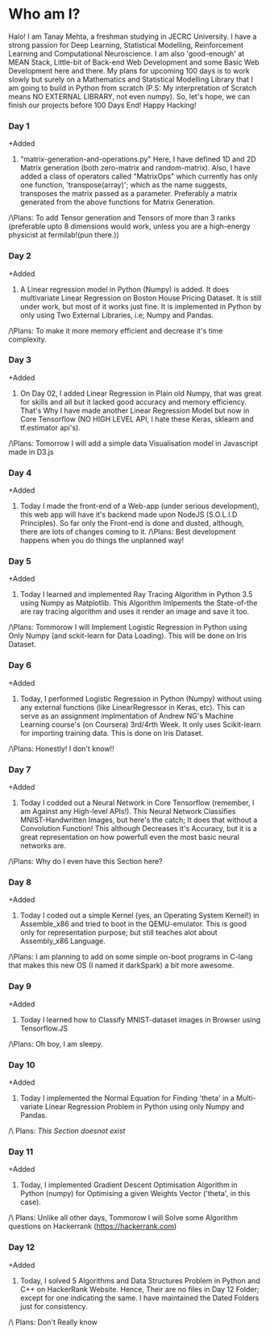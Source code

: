 # Who am I?
Halo! I am Tanay Mehta, a freshman studying in JECRC University. I have a strong passion for Deep Learning, Statistical Modelling, Reinforcement Learning and Computational Neuroscience. I am also 'good-enough' at MEAN Stack, Little-bit of Back-end Web Development and some Basic Web Development here and there. My plans for upcoming 100 days is to work slowly but surely on a Mathematics and Statistical Modelling Library that I am going to build in Python from scratch (P.S: My interpretation of Scratch means NO EXTERNAL LIBRARY, not even numpy).
So, let's hope, we can finish our projects before 100 Days End!
Happy Hacking!

### Day 1

+Added
1. "matrix-generation-and-operations.py"
Here, I have defined 1D and 2D Matrix generation (both zero-matrix and random-matrix).
Also, I have added a class of operators called "MatrixOps" which currently has only one function, 'transpose(array)'; which as the name suggests, transposes the matrix passed as a parameter. Preferably a matrix generated from the above functions for Matrix Generation.

/\Plans: To add Tensor generation and Tensors of more than 3 ranks (preferable upto 8 dimensions would work, unless you are a high-energy physicist at fermilab!(pun there.))

### Day 2
+Added
1. A Linear regression model in Python (Numpy) is added. It does multivariate Linear Regression on Boston House Pricing Dataset. It is still under work, but most of it works just fine. It is implemented in Python by only using Two External Libraries, i.e; Numpy and Pandas.

/\Plans: To make it more memory efficient and decrease it's time complexity.

### Day 3
+Added
1. On Day 02, I added Linear Regression in Plain old Numpy, that was great for skills and all but it lacked good accuracy and memory efficiency. That's Why I have made another Linear Regression Model but now in Core Tensorflow (NO HIGH LEVEL API, I hate these Keras, sklearn and tf.estimator api's).

/\Plans: Tomorrow I will add a simple data Visualisation model in Javascript made in D3.js

### Day 4
+Added
1. Today I made the front-end of a Web-app (under serious development), this web app will have it's backend made upon NodeJS (S.O.L.I.D Principles). So far only the Front-end is done and dusted, although, there are lots of changes coming to it.
/\Plans: Best development happens when you do things the unplanned way!

### Day 5
+Added
1. Today I learned and implemented Ray Tracing Algorithm in Python 3.5 using Numpy as Matplotlib. This Algorithm Imlpements the State-of-the are ray tracing algorithm and uses it render an image and save it too.

/\Plans: Tommorow I will Implement Logistic Regression in Python using Only Numpy (and sckit-learn for Data Loading). This will be done on Iris Dataset. 

### Day 6
+Added
1. Today, I performed Logistic Regression in Python (Numpy) without using any external functions (like LinearRegressor in Keras, etc). This can serve as an assignment implmentation of Andrew NG's Machine Learning course's (on Coursera) 3rd/4rth Week. It only uses Scikit-learn for importing training data. This is done on Iris Dataset.

/\Plans: Honestly! I don't know!!


### Day 7
+Added
1. Today I codded out a Neural Network in Core Tensorflow (remember, I am Against any High-level APIs!). This Neural Network Classifies MNIST-Handwritten Images, but here's the catch; It does that without a Convolution Function! This although Decreases it's Accuracy, but it is a great representation on how powerfull even the most basic neural networks are.
 
/\Plans: Why do I even have this Section here? 

### Day 8
+Added
1. Today I coded out a simple Kernel (yes, an Operating System Kernel!) in Assemble_x86 and tried to boot in the QEMU-emulator. This is good only for representation purpose; but still teaches alot about Assembly_x86 Language.

/\Plans: I am planning to add on some simple on-boot programs in C-lang that makes this new OS (I named it darkSpark) a bit more awesome.


### Day 9
+Added
1. Today I learned how to Classify MNIST-dataset images in Browser using Tensorflow.JS

/\Plans: Oh boy, I am sleepy.


### Day 10
+Added
1. Today I implemented the Normal Equation for Finding 'theta' in a Multi-variate Linear Regression Problem in Python using only Numpy and Pandas.

/\ Plans: *This Section doesnot exist*

### Day 11
+Added
1. Today, I implemented Gradient Descent Optimisation Algorithm in Python (numpy) for Optimising a given Weights Vector ('theta', in this case).

/\ Plans: Unlike all other days, Tommorow I will Solve some Algorithm questions on Hackerrank (https://hackerrank.com)


### Day 12
+Added
1. Today, I solved 5 Algorithms and Data Structures Problem in Python and C++ on HackerRank Website. Hence, Their are no files in Day 12 Folder; except for one indicating the same. I have maintained the Dated Folders just for consistency.

/\ Plans: Don't Really know 
